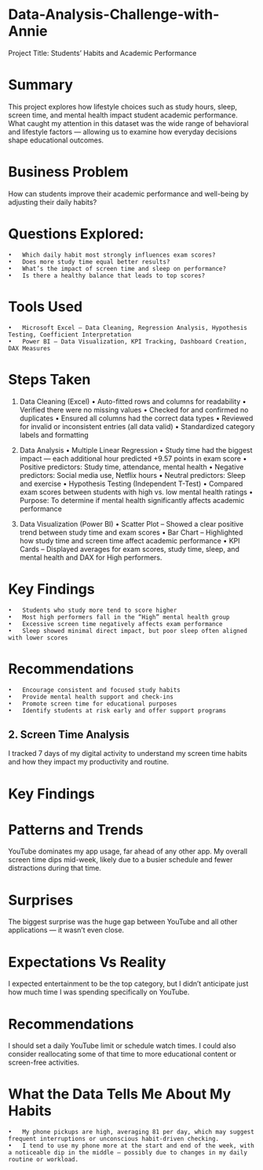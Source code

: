# Data-Analysis-Challenge-with-Annie
Project Title: Students’ Habits and Academic Performance

# Summary
This project explores how lifestyle choices such as study hours, sleep, screen time, and mental health impact student academic performance.
What caught my attention in this dataset was the wide range of behavioral and lifestyle factors — allowing us to examine how everyday decisions shape educational outcomes.

# Business Problem
How can students improve their academic performance and well-being by adjusting their daily habits?

# Questions Explored:
	•	Which daily habit most strongly influences exam scores?
	•	Does more study time equal better results?
	•	What’s the impact of screen time and sleep on performance?
	•	Is there a healthy balance that leads to top scores?

# Tools Used
	•	Microsoft Excel – Data Cleaning, Regression Analysis, Hypothesis Testing, Coefficient Interpretation
	•	Power BI – Data Visualization, KPI Tracking, Dashboard Creation, DAX Measures

# Steps Taken

1. Data Cleaning (Excel)
	•	Auto-fitted rows and columns for readability
	•	Verified there were no missing values
	•	Checked for and confirmed no duplicates
	•	Ensured all columns had the correct data types
	•	Reviewed for invalid or inconsistent entries (all data valid)
	•	Standardized category labels and formatting

2. Data Analysis
	•	Multiple Linear Regression
	•	Study time had the biggest impact — each additional hour predicted +9.57 points in exam score
	•	Positive predictors: Study time, attendance, mental health
	•	Negative predictors: Social media use, Netflix hours
	•	Neutral predictors: Sleep and exercise
	•	Hypothesis Testing (Independent T-Test)
	•	Compared exam scores between students with high vs. low mental health ratings
	•	Purpose: To determine if mental health significantly affects academic performance

3. Data Visualization (Power BI)
	•	Scatter Plot – Showed a clear positive trend between study time and exam scores
	•	Bar Chart – Highlighted how study time and screen time affect academic performance
	•	KPI Cards – Displayed averages for exam scores, study time, sleep, and mental health and DAX for High performers.

# Key Findings
	•	Students who study more tend to score higher
	•	Most high performers fall in the “High” mental health group
	•	Excessive screen time negatively affects exam performance
	•	Sleep showed minimal direct impact, but poor sleep often aligned with lower scores

# Recommendations
	•	Encourage consistent and focused study habits
	•	Provide mental health support and check-ins
	•	Promote screen time for educational purposes
	•	Identify students at risk early and offer support programs
## 2. Screen Time Analysis

I tracked 7 days of my digital activity to understand my screen time habits and how they impact my productivity and routine.

# Key Findings
# Patterns and Trends
YouTube dominates my app usage, far ahead of any other app.
My overall screen time dips mid-week, likely due to a busier schedule and fewer distractions during that time.
# Surprises
The biggest surprise was the huge gap between YouTube and all other applications — it wasn’t even close.
# Expectations Vs Reality
I expected entertainment to be the top category, but I didn’t anticipate just how much time I was spending specifically on YouTube.
# Recommendations
I should set a daily YouTube limit or schedule watch times. I could also consider reallocating some of that time to more educational content or screen-free activities.
# What the Data Tells Me About My Habits
	•	My phone pickups are high, averaging 81 per day, which may suggest frequent interruptions or unconscious habit-driven checking.
	•	I tend to use my phone more at the start and end of the week, with a noticeable dip in the middle — possibly due to changes in my daily routine or workload.
